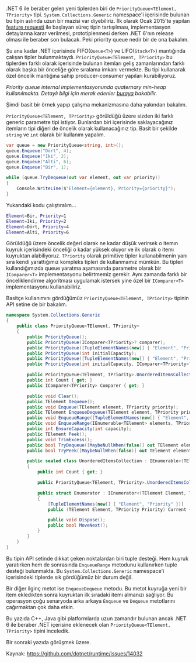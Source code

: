 .NET 6 ile beraber gelen yeni tiplerden biri de `PriorityQueue<TElement, TPriority>` tipi. `System.Collections.Generic` namespace'i içerisinde bulunan bu tipin aslında uzun bir mazisi var diyebiliriz. İlk olarak Ocak 2015'te yapılan <a href="https://github.com/dotnet/runtime/issues/14032" target="_blank">feature requesti</a> ile başlayan süreç tipin tartışılması, implementasyon detaylarına karar verilmesi, prototiplenmesi derken .NET 6'nın release olması ile beraber son bulacak. Peki priority queue nedir bir de ona bakalım.

Şu ana kadar .NET içerisinde FIFO(`Queue<T>`) ve LIFO(`Stack<T>`) mantığında çalışan tipler bulunmaktaydı. `PriorityQueue<TElement, TPriority>` bu tiplerden farklı olarak içerisinde bulunan itemları geliş zamanlarından farklı olarak başka bir önceliğe göre sıralama imkanı vermekte. Bu tipi kullanarak özel öncelik mantığına sahip producer-consumer yapıları kurabiliyoruz.

*Priority queue internal implementasyonunda quaternary min-heap kullanılmakta. Detaylı bilgi için merak edenler <a href="https://en.wikipedia.org/wiki/D-ary_heap" target="_blank">buraya</a> bakabilir.*


Şimdi basit bir örnek yapıp çalışma mekanizmasına daha yakından bakalım. 

`PriorityQueue<TElement, TPriority>` görüldüğü üzere sizden iki farklı generic parametre tipi istiyor. Bunlardan biri içerisinde saklayacağınız itemların tipi diğeri de öncelik olarak kullanacağınız tip. Basit bir şekilde `string` ve `int` olarak bir kullanım yapalım. 

```csharp
var queue = new PriorityQueue<string, int>();
queue.Enqueue("Dört", 4);
queue.Enqueue("Iki", 2);
queue.Enqueue("Alti", 6);
queue.Enqueue("Bir", 1);

while (queue.TryDequeue(out var element, out var priority))
{
    Console.WriteLine($"Element={element}, Priority={priority}");
}
```
Yukarıdaki kodu çalıştıralım...

```bash
Element=Bir, Priority=1
Element=Iki, Priority=2
Element=Dört, Priority=4
Element=Alti, Priority=6
```

Görüldüğü üzere öncelik değeri olarak ne kadar düşük verirsek o itemın kuyruk içerisindeki önceliği o kadar yüksek oluyor ve ilk olarak o itemı kuyruktan alabiliyoruz. `TPriority` olarak primitive tipler kullanabilmenin yanı sıra kendi yarattığımız kompleks tipleri de kullanmamız mümkün. Bu tipleri kullandığımızda queue yaratma aşamasında parametre olarak bir `IComparer<T>` implementasyonu belirtmemiz gerekir. Aynı zamanda farklı bir önceliklendirme algoritması uygulamak istersek yine özel bir `IComparer<T>` implementasyonu kullanabiliriz.

Basitçe kullanımını gördüğümüz `PriorityQueue<TElement, TPriority>` tipinin API setine de bir bakalım. 

```csharp
namespace System.Collections.Generic
{
    public class PriorityQueue<TElement, TPriority>
    {
        public PriorityQueue();
        public PriorityQueue(IComparer<TPriority>? comparer);
        public PriorityQueue([TupleElementNames(new[] { "Element", "Priority" })] IEnumerable<(TElement Element, TPriority Priority)> items);
        public PriorityQueue(int initialCapacity);
        public PriorityQueue([TupleElementNames(new[] { "Element", "Priority" })] IEnumerable<(TElement Element, TPriority Priority)> items, IComparer<TPriority>? comparer);
        public PriorityQueue(int initialCapacity, IComparer<TPriority>? comparer);

        public PriorityQueue<TElement, TPriority>.UnorderedItemsCollection UnorderedItems { get; }
        public int Count { get; }
        public IComparer<TPriority> Comparer { get; }

        public void Clear();
        public TElement Dequeue();
        public void Enqueue(TElement element, TPriority priority);
        public TElement EnqueueDequeue(TElement element, TPriority priority);
        public void EnqueueRange([TupleElementNames(new[] { "Element", "Priority" })] IEnumerable<(TElement Element, TPriority Priority)> items);
        public void EnqueueRange(IEnumerable<TElement> elements, TPriority priority);
        public int EnsureCapacity(int capacity);
        public TElement Peek();
        public void TrimExcess();
        public bool TryDequeue([MaybeNullWhen(false)] out TElement element, [MaybeNullWhen(false)] out TPriority priority);
        public bool TryPeek([MaybeNullWhen(false)] out TElement element, [MaybeNullWhen(false)] out TPriority priority);

        public sealed class UnorderedItemsCollection : IEnumerable<(TElement Element, TPriority Priority)>, IEnumerable, IReadOnlyCollection<(TElement Element, TPriority Priority)>, ICollection
        {
            public int Count { get; }

            public PriorityQueue<TElement, TPriority>.UnorderedItemsCollection.Enumerator GetEnumerator();

            public struct Enumerator : IEnumerator<(TElement Element, TPriority Priority)>, IEnumerator, IDisposable
            {
                [TupleElementNames(new[] { "Element", "Priority" })]
                public (TElement Element, TPriority Priority) Current { get; }

                public void Dispose();
                public bool MoveNext();
            }
        }
    }
}
```

Bu tipin API setinde dikkat çeken noktalardan biri tuple desteği. Hem kuyruk yaratırken hem de  sonrasında `EnqueueRange` metodunu kullanırken tuple desteği bulunmakta. Bu `System.Collections.Generic` namespace'i içerisindeki tiplerde sık gördüğümüz bir durum değil. 

Bir diğer ilginç metot ise `EnqueueDequeue` metodu. Bu metot kuyruğa yeni bir item ekledikten sonra kuyruktan ilk sıradaki itemı almanızı sağlıyor. Bu operasyon çoğu senaryoda arka arkaya `Enqueue` ve `Dequeue` metotlarını çağırmaktan çok daha etkin.

Bu yazıda C++, Java gibi platformlarda uzun zamandır bulunan ancak .NET 6 ile beraber .NET içerisine eklenecek olan `PriorityQueue<TElement, TPriority>` tipini inceledik. 

Bir sonraki yazıda görüşmek üzere.

Kaynak: <a href="https://github.com/dotnet/runtime/issues/14032" target="_blank">https://github.com/dotnet/runtime/issues/14032</a>


